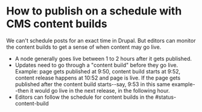 # How to publish on a schedule with CMS content builds

We can't schedule posts for an exact time in Drupal. But editors can monitor the content builds to get a sense of when content may go live.

- A node generally goes live between 1 to 2 hours after it gets published.
- Updates need to go through a "content build" before they go live. Example: page gets published at 9:50, content build starts at 9:52, content release happens at 10:52 and page is live. If the page gets published after the content build starts--say, 9:53 in this same example--then it would go live in the next release, in the following hour.
- Editors can follow the schedule for content builds in the #status-content-build
